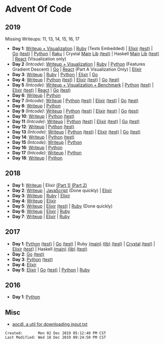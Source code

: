 # Advent Of Code

## 2019

Missing Writeups: 11, 13, 14, 15, 16, 17

- **Day 1**: [Writeup + Visualization](./2019/01/README.md)
  | [Ruby](./2019/01/ruby_day01/01.rb) (Tests Embedded)
  | [Elixir](./2019/01/elixir_day01/lib/elixir_day01.ex)
  [(test)](./2019/01/elixir_day01/test/elixir_day01_test.exs)
  | [Go](./2019/01/go_day01/day01.go) [(test)](./2019/01/go_day01/day01_test.go)
  | [Python](./2019/01/python_day01/day01.py)
  | [Raku](./2019/01/raku_day01/01.p6)
  | Crystal [Main](./2019/01/crystal_day01/src/main.cr)
  [Lib](./2019/01/crystal_day01/src/crystal_day01.cr)
  [(test)](./2019/01/crystal_day01/spec/crystal_day01_spec.cr)
  | Haskell [Main](./2019/01/haskell-day01/app/Main.hs)
  [Lib](./2019/01/haskell-day01/src/Lib.hs)
  [(test)](./2019/01/haskell-day01/test/Spec.hs)
  | [React](./2019/01/react_day01/src/) (Visualization only)
- **Day 2** _(Intcode)_: [Writeup + Visualization](./2019/02/README.md)
  | [Ruby](./2019/02/ruby_day02/02.rb)
  | [Python](./2019/02/python_day02/02.py) (Features Gradient Descent)
  | [Go](./2019/02/go_day02/day02.go)
  | [React](./2019/02/react_day02/src/) (Part A Visualization Only)
  | [Elixir](./2019/02/elixir_day02/lib/elixir_day02.ex)
- **Day 3**: [Writeup](./2019/03/README.md)
  | [Ruby](./2019/03/ruby_day03/03.rb)
  | [Python](./2019/03/python_day03/03.py)
  | [Elixir](./2019/03/elixir_day03/lib/elixir_day03.ex)
  | [Go](./2019/03/go_day03/day03.go)
- **Day 4**: [Writeup](./2019/04/README.md)
  | [Python](./2019/04/python_day04/day04.py)
  [(test)](./2019/04/python_day04/day04_test.py)
  | [Elixir](./2019/04/elixir_day04/lib/elixir_day04.ex)
  [(test)](./2019/04/elixir_day04/test/elixir_day04_test.exs)
  | [Go](./2019/04/go_day04/day04.go)
  [(test)](./2019/04/go_day04/day04_test.go)
- **Day 5** _(Intcode)_: [Writeup + Visualization + Benchmark](./2019/05/README.md)
  | [Python](./2019/05/python_day05/day05.py)
  [(test)](./2019/05/python_day05/day05_test.py)
  | [Elixir](./2019/05/elixir_day05/lib/elixir_day05.ex)
  [(test)](./2019/05/elixir_day05/test/elixir_day05_test.exs)
  | [React](./2019/05/react_day05/src/prob)
  | [Go](./2019/05/go_day05/day05.go)
  [(test)](./2019/05/go_day05/day05_test.go)
- **Day 6**: [Writeup](./2019/06/README.md)
  | [Python](./2019/06/python_day06/day06.py)
- **Day 7** _(Intcode)_: [Writeup](./2019/07/README.md)
  | [Python](./2019/07/python_day07/day07.py)
  [(test)](./2019/07/python_day07/day07_test.py)
  | [Elixir](./2019/07/elixir_day07/lib/)
  [(test)](./2019/07/elixir_day07/test/elixir_day07_test.exs)
  | [Go](./2019/07/go_day07/day07.go)
  [(test)](./2019/07/go_day07/day07_test.go)
- **Day 8**: [Writeup](./2019/08/README.md)
  | [Python](./2019/08/python_day08/day08.py)
- **Day 9** _(Intcode)_: [Writeup](./2019/09/README.md)
  | [Python](./2019/09/python_day09/day09.py)
  [(test)](./2019/09/python_day09/day09_test.py)
  | [Elixir](./2019/09/elixir_day09/lib/)
  [(test)](./2019/09/elixir_day09/test/elixir_day09_test.exs)
  | [Go](./2019/09/go_day09/day09.go)
  [(test)](./2019/09/go_day09/day09_test.go)
- **Day 10**: [Writeup](./2019/10/README.md)
  | [Python](./2019/10/python_day10/day10.py)
  [(test)](./2019/10/python_day10/day10_test.py)
- **Day 11** _(Intcode)_: [Writeup](./2019/11/README.md)
  | [Python](./2019/11/python_day11/day11.py)
  [(test)](./2019/11/python_day11/day11_test.py)
  | [Elixir](./2019/11/elixir_day11/lib)
  [(test)](./2019/11/elixir_day11/test/elixir_day11_test.exs)
  | [Go](./2019/11/go_day11/day11.go)
  [(test)](./2019/11/go_day11/day11_test.go)
- **Day 12**: [Writeup](./2019/12/README.md)
  | [Python](./2019/12/python_day12/day12.py)
  [(test)](./2019/12/python_day12/day12_test.py)
- **Day 13** _(Intcode)_: [Writeup](./2019/13/README.md)
  | [Python](./2019/13/python_day13/day13.py)
  [(test)](./2019/13/python_day13/day13_test.py)
  | [Elixir](./2019/13/elixir_day13/lib/breakout.ex)
  [(test)](./2019/13/elixir_day13/test/elixir_day13_test.exs)
  | [Go](./2019/13/go_day13/day13.go)
  [(test)](./2019/13/go_day13/day13_test.go)
- **Day 14**: [Writeup](./2019/14/README.md)
  | [Python](./2019/14/python_day14/day14.py)
  [(test)](./2019/14/python_day14/day14_test.py)
- **Day 15** _(Intcode)_: [Writeup](./2019/15/README.md)
  | [Python](./2019/15/python_day15/aoc/day15.py)
- **Day 16**: [Writeup](./2019/16/README.md)
  | [Python](./2019/16/python_day16/aoc/day16.py)
- **Day 17** _(Intcode)_: [Writeup](./2019/17/README.md)
  | [Python](./2019/17/python_day17/aoc/day17.py)
- **Day 18**: [Writeup](./2019/18/README.md)
  | [Python](./2019/18/python_day18/aoc/day18.py)

## 2018

- **Day 1**: [Writeup](./2018/1/README.md)
  | Elixir [(Part 1)](./2018/1/advent_of_code_2018_01a/lib/advent_of_code_2018_01a.ex)
  [(Part 2)](./2018/1/advent_of_code_2018_01b/lib/advent_of_code_2018_01b.ex)
- **Day 2**: [Writeup](./2018/2/README.md)
  | [JavaScript](./2018/2/fast_js/2.js) (Done quickly)
  | [Elixir](./2018/2/advent_of_code_2018_02/lib/advent_of_code_2018_02.ex)
- **Day 3**: [Writeup](./2018/3/README.md)
  | [Ruby](./2018/3/ruby/)
  | [Elixir](./2018/3/advent_of_code_2018_03/lib/advent_of_code_2018_03.ex)
- **Day 4**: [Writeup](./2018/4/README.md)
  | [Elixir](./2018/4/advent_of_code_2018_04/lib/advent_of_code_2018_04.ex)
- **Day 5**: [Writeup](./2018/5/README.md)
  | [Elixir](./2018/5/advent_of_code_2018_05/lib/advent_of_code_2018_05.ex)
  [(test)](./2018/5/advent_of_code_2018_05/test/advent_of_code_2018_05_test.exs)
  | [Ruby](./2018/5/ruby/test.rb) (Done quickly)
- **Day 6**: [Writeup](./2018/6/README.md)
  | [Elixir](./2018/6/advent_of_code_2018_06/lib/advent_of_code_2018_06.ex)
  | [Ruby](./2018/6/ruby/test.rb)
- **Day 7**: [Writeup](./2018/7/README.md)
  | [Elixir](./2018/7/advent_of_code_2018_07/lib/advent_of_code_2018_07.ex)
  | [Ruby](./2018/7/ruby/7.rb)

## 2017

- **Day 1**:
  [Python](./2017/01/python_day01/day01.py)
  [(test)](./2017/01/python_day01/test_day01.py)
  | [Go](./2017/01/go_day01/day01.go)
  [(test)](./2017/01/go_day01/day01_test.go)
  | Ruby
  [(main)](./2017/01/ruby_day01/main.rb)
  [(lib)](./2017/01/ruby_day01/lib/day01.rb)
  [(test)](./2017/01/ruby_day01/spec/day01_spec.rb)
  | [Crystal](./2017/01/crystal_day01/src/crystal_day01.cr)
  [(test)](./2017/01/crystal_day01/spec/crystal_day01_spec.cr)
  | [Elixir](./2017/01/elixir_day01/lib/elixir_day01.ex)
  [(test)](./2017/01/elixir_day01/test/elixir_day01_test.exs)
  | Haskell [(main)](./2017/01/haskell-day01/app/Main.hs)
  [(lib)](./2017/01/haskell-day01/src/Lib.hs)
  [(test)](./2017/01/haskell-day01/test/Spec.hs)
- **Day 2**:
  [Go](./2017/02/go_day02/day02.go) [(test)](./2017/02/go_day02/day02_test.go)
- **Day 3**:
  [Python](./2017/03/python_day03/day03.py)
  [(test)](./2017/03/python_day03/test_day03.py)
- **Day 4**:
  [Elixir](./2017/04/elixir_day04/lib/elixir_day04.ex)
- **Day 5**:
  [Elixir](./2017/05/elixir_day05/lib/elixir_day05.ex)
  | [Go](./2017/05/go_day05/day05.go)
  [(test)](./2017/05/go_day05/day05_test.go)
  | [Python](./2017/05/python_day05/day05.py)
  | [Ruby](./2017/05/ruby_day05/day05.rb)

## 2016

- **Day 1**:
  [Python](./2016/01/day01_python/01.py)

## Misc

- [aocdl, a util for downloading input.txt](https://github.com/GreenLightning/advent-of-code-downloader)

```
Created:       Mon 02 Dec 2019 05:12:40 PM CST
Last Modified: Wed 18 Dec 2019 09:24:50 PM CST
```
